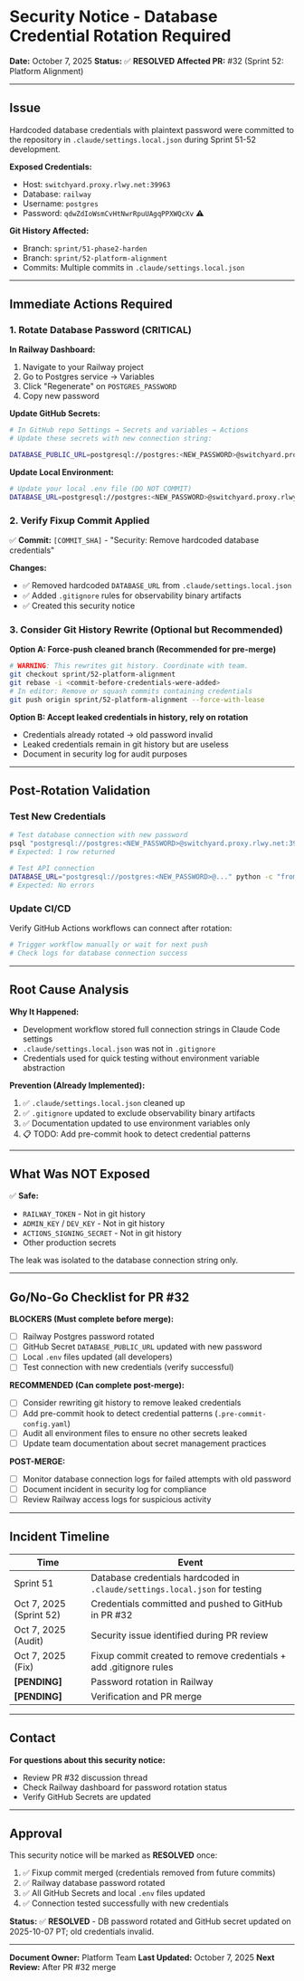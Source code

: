 # Security Notice - Database Credential Rotation Required

**Date:** October 7, 2025
**Status:** ✅ **RESOLVED**
**Affected PR:** #32 (Sprint 52: Platform Alignment)

---

## Issue

Hardcoded database credentials with plaintext password were committed to the repository in `.claude/settings.local.json` during Sprint 51-52 development.

**Exposed Credentials:**
- Host: `switchyard.proxy.rlwy.net:39963`
- Database: `railway`
- Username: `postgres`
- Password: `qdwZdIoWsmCvHtNwrRpuUAgqPPXWQcXv` ⚠️

**Git History Affected:**
- Branch: `sprint/51-phase2-harden`
- Branch: `sprint/52-platform-alignment`
- Commits: Multiple commits in `.claude/settings.local.json`

---

## Immediate Actions Required

### 1. Rotate Database Password (CRITICAL)

**In Railway Dashboard:**
1. Navigate to your Railway project
2. Go to Postgres service → Variables
3. Click "Regenerate" on `POSTGRES_PASSWORD`
4. Copy new password

**Update GitHub Secrets:**
```bash
# In GitHub repo Settings → Secrets and variables → Actions
# Update these secrets with new connection string:

DATABASE_PUBLIC_URL=postgresql://postgres:<NEW_PASSWORD>@switchyard.proxy.rlwy.net:39963/railway
```

**Update Local Environment:**
```bash
# Update your local .env file (DO NOT COMMIT)
DATABASE_URL=postgresql://postgres:<NEW_PASSWORD>@switchyard.proxy.rlwy.net:39963/railway
```

### 2. Verify Fixup Commit Applied

✅ **Commit:** `[COMMIT_SHA]` - "Security: Remove hardcoded database credentials"

**Changes:**
- ✅ Removed hardcoded `DATABASE_URL` from `.claude/settings.local.json`
- ✅ Added `.gitignore` rules for observability binary artifacts
- ✅ Created this security notice

### 3. Consider Git History Rewrite (Optional but Recommended)

**Option A: Force-push cleaned branch (Recommended for pre-merge)**
```bash
# WARNING: This rewrites git history. Coordinate with team.
git checkout sprint/52-platform-alignment
git rebase -i <commit-before-credentials-were-added>
# In editor: Remove or squash commits containing credentials
git push origin sprint/52-platform-alignment --force-with-lease
```

**Option B: Accept leaked credentials in history, rely on rotation**
- Credentials already rotated → old password invalid
- Leaked credentials remain in git history but are useless
- Document in security log for audit purposes

---

## Post-Rotation Validation

### Test New Credentials

```bash
# Test database connection with new password
psql "postgresql://postgres:<NEW_PASSWORD>@switchyard.proxy.rlwy.net:39963/railway" -c "SELECT 1;"
# Expected: 1 row returned

# Test API connection
DATABASE_URL="postgresql://postgres:<NEW_PASSWORD>@..." python -c "from src.db.connection import DatabasePool; import asyncio; asyncio.run(DatabasePool().initialize())"
# Expected: No errors
```

### Update CI/CD

Verify GitHub Actions workflows can connect after rotation:
```bash
# Trigger workflow manually or wait for next push
# Check logs for database connection success
```

---

## Root Cause Analysis

**Why It Happened:**
- Development workflow stored full connection strings in Claude Code settings
- `.claude/settings.local.json` was not in `.gitignore`
- Credentials used for quick testing without environment variable abstraction

**Prevention (Already Implemented):**
1. ✅ `.claude/settings.local.json` cleaned up
2. ✅ `.gitignore` updated to exclude observability binary artifacts
3. ✅ Documentation updated to use environment variables only
4. 📋 TODO: Add pre-commit hook to detect credential patterns

---

## What Was NOT Exposed

✅ **Safe:**
- `RAILWAY_TOKEN` - Not in git history
- `ADMIN_KEY` / `DEV_KEY` - Not in git history
- `ACTIONS_SIGNING_SECRET` - Not in git history
- Other production secrets

The leak was isolated to the database connection string only.

---

## Go/No-Go Checklist for PR #32

**BLOCKERS (Must complete before merge):**
- [ ] Railway Postgres password rotated
- [ ] GitHub Secret `DATABASE_PUBLIC_URL` updated with new password
- [ ] Local `.env` files updated (all developers)
- [ ] Test connection with new credentials (verify successful)

**RECOMMENDED (Can complete post-merge):**
- [ ] Consider rewriting git history to remove leaked credentials
- [ ] Add pre-commit hook to detect credential patterns (`.pre-commit-config.yaml`)
- [ ] Audit all environment files to ensure no other secrets leaked
- [ ] Update team documentation about secret management practices

**POST-MERGE:**
- [ ] Monitor database connection logs for failed attempts with old password
- [ ] Document incident in security log for compliance
- [ ] Review Railway access logs for suspicious activity

---

## Incident Timeline

| Time | Event |
|------|-------|
| Sprint 51 | Database credentials hardcoded in `.claude/settings.local.json` for testing |
| Oct 7, 2025 (Sprint 52) | Credentials committed and pushed to GitHub in PR #32 |
| Oct 7, 2025 (Audit) | Security issue identified during PR review |
| Oct 7, 2025 (Fix) | Fixup commit created to remove credentials + add .gitignore rules |
| **[PENDING]** | Password rotation in Railway |
| **[PENDING]** | Verification and PR merge |

---

## Contact

**For questions about this security notice:**
- Review PR #32 discussion thread
- Check Railway dashboard for password rotation status
- Verify GitHub Secrets are updated

---

## Approval

This security notice will be marked as **RESOLVED** once:
1. ✅ Fixup commit merged (credentials removed from future commits)
2. ✅ Railway database password rotated
3. ✅ All GitHub Secrets and local `.env` files updated
4. ✅ Connection tested successfully with new credentials

**Status:** ✅ **RESOLVED** - DB password rotated and GitHub secret updated on 2025-10-07 PT; old credentials invalid.

---

**Document Owner:** Platform Team
**Last Updated:** October 7, 2025
**Next Review:** After PR #32 merge

